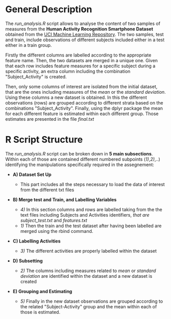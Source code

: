 # General Description
The *run_analysis.R* script allows to analyse the content of two samples of measures from the **Human Activity Recognition Smartphone Dataset** obtained from the [UCI Machine Learning Repository](http://archive.ics.uci.edu/ml/). The two samples, test and train, include observations of different subjects included either in a test either in a train group. 

Firstly the different columns are labelled according to the appropriate feature name. Then, the two datasets are merged in a unique one. Given that each row includes feature measures for a specific subject during a specific activity, an extra column including the combination "Subject_Activity" is created. 

Then, only some columns of interest are isolated from the initial dataset, that are the ones including measures of the *mean* or the *standard deviation*. Using these columns a new dataset is obtained. In this the different observations (rows) are grouped according to different strata based on the combinations "Subject_Activity". Finally, using the dplyr package the mean for each different feature is estimated within each different group. Those estimates are presented in the file *final.txt* 

# R Script Structure
The *run_analysis.R* script can be broken down in **5 main subsections**. Within each of those are contained different numbered subpoints (*1)*,*2)*,..) identifying the manipulations specifically required in the assegnement: 

* **A) Dataset Set Up**
    * This part includes all the steps necessary to load the data of interest from the different txt files

* **B) Merge test and Train, and Labelling Variables**
    * *4)* In this section columns and rows are labelled taking from the the text files including Subjects and Activities identifiers, *that are subject_test.txt* and *features.txt*
    * *1)* Then the train and the test dataset after having been labelled are merged using the rbind command.

* **C) Labelling Activities**
    * *3)* The different activities are properly labelled within the dataset

* **D) Subsetting**
    * *2)* The columns including measures related to *mean* or *standard deviation* are identified within the dataset and a new dataset is created

* **E) Grouping and Estimating**
    * *5)* Finally in the new dataset observations are grouped according to the related "Subject-Activity" group and the mean within each of those is estimated.  
